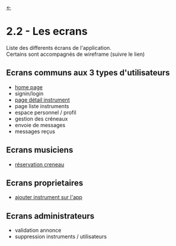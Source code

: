 <link rel="stylesheet" href="style.css"/>

[<span class="icon-big">&#8592;</span>](./2-analyse.md)

# 2.2 - Les ecrans

Liste des differents écrans de l'application.<br>
Certains sont accompagnés de wireframe (suivre le lien)

## Ecrans communs aux 3 types d'utilisateurs

- [home page](./wireframes/home-page.md)
- signin/login
- [page détail instrument](./wireframes/instrument-detail-page.md)
- page liste instruments
- espace personnel / profil
- gestion des créneaux
- envoie de messages
- messages reçus

## Ecrans musiciens

- [réservation creneau](./wireframes/reservation-instrument.md)

## Ecrans proprietaires

- [ajouter instrument sur l'app](./wireframes/ajout-instrument.md)

## Ecrans administrateurs

- validation annonce
- suppression instruments / utilisateurs
